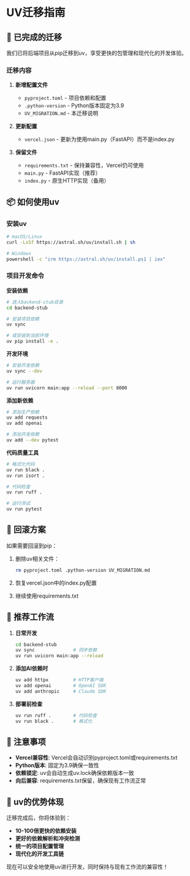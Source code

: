 # UV迁移指南

## 🚀 已完成的迁移

我们已将后端项目从pip迁移到uv，享受更快的包管理和现代化的开发体验。

### 迁移内容

1. **新增配置文件**
   - `pyproject.toml` - 项目依赖和配置
   - `.python-version` - Python版本固定为3.9
   - `UV_MIGRATION.md` - 本迁移说明

2. **更新配置**
   - `vercel.json` - 更新为使用main.py（FastAPI）而不是index.py

3. **保留文件**
   - `requirements.txt` - 保持兼容性，Vercel仍可使用
   - `main.py` - FastAPI实现（推荐）
   - `index.py` - 原生HTTP实现（备用）

## 📦 如何使用uv

### 安装uv
```bash
# macOS/Linux
curl -LsSf https://astral.sh/uv/install.sh | sh

# Windows
powershell -c "irm https://astral.sh/uv/install.ps1 | iex"
```

### 项目开发命令

**安装依赖**
```bash
# 进入backend-stub目录
cd backend-stub

# 安装项目依赖
uv sync

# 或安装到当前环境
uv pip install -e .
```

**开发环境**
```bash
# 安装开发依赖
uv sync --dev

# 运行服务器
uv run uvicorn main:app --reload --port 8000
```

**添加新依赖**
```bash
# 添加生产依赖
uv add requests
uv add openai

# 添加开发依赖  
uv add --dev pytest
```

**代码质量工具**
```bash
# 格式化代码
uv run black .
uv run isort .

# 代码检查
uv run ruff .

# 运行测试
uv run pytest
```

## 🔄 回滚方案

如果需要回滚到pip：

1. 删除uv相关文件：
   ```bash
   rm pyproject.toml .python-version UV_MIGRATION.md
   ```

2. 恢复vercel.json中的index.py配置

3. 继续使用requirements.txt

## 🎯 推荐工作流

1. **日常开发**
   ```bash
   cd backend-stub
   uv sync              # 同步依赖
   uv run uvicorn main:app --reload
   ```

2. **添加AI依赖时**
   ```bash
   uv add httpx         # HTTP客户端
   uv add openai        # OpenAI SDK
   uv add anthropic     # Claude SDK
   ```

3. **部署前检查**
   ```bash
   uv run ruff .        # 代码检查
   uv run black .       # 格式化
   ```

## 📝 注意事项

- **Vercel兼容性**: Vercel会自动识别pyproject.toml或requirements.txt
- **Python版本**: 固定为3.9确保一致性
- **依赖锁定**: uv会自动生成uv.lock确保依赖版本一致
- **向后兼容**: requirements.txt保留，确保现有工作流正常

## 🚀 uv的优势体现

迁移完成后，你将体验到：
- **10-100倍更快的依赖安装**
- **更好的依赖解析和冲突检测**  
- **统一的项目配置管理**
- **现代化的开发工具链**

现在可以安全地使用uv进行开发，同时保持与现有工作流的兼容性！